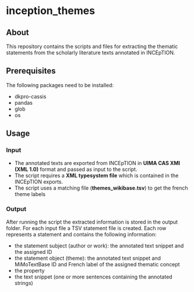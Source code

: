 # inception_themes

## About

This repository contains the scripts and files for extracting the thematic statements from the scholarly literature texts annotated in INCEpTION.

## Prerequisites

The following packages need to be installed:
* dkpro-cassis
* pandas
* glob
* os

## Usage

### Input

* The annotated texts are exported from INCEpTION in **UIMA CAS XMI (XML 1.0)** format and passed as input to the script.
* The script requires a **XML typesystem file** which is contained in the INCEpTION exports.
* The script uses a matching file (**themes_wikibase.tsv**) to get the french theme labels

### Output

After running the script the extracted information is stored in the output folder. For each input file a TSV statement file is created. Each row represents a statement and contains the following information:
* the statement subject (author or work): the annotated text snippet and the assigned ID
* the statement object (theme): the annotated text snippet and MiMoTextBase ID and French label of the assigned thematic concept
* the property
* the text snippet (one or more sentences containing the annotated strings)
